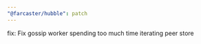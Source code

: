 ```yaml
---
"@farcaster/hubble": patch
---
```


fix: Fix gossip worker spending too much time iterating peer store
